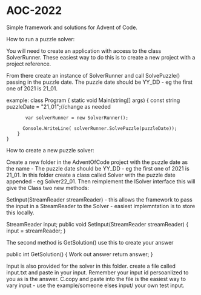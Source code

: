 # AOC-2022

Simple framework and solutions for Advent of Code. 

How to run a puzzle solver:

You will need to create an application with access to the class SolverRunner. These easiest way to do this is to create a new project with a project reference.

From there create an instance of SolverRunner and call SolvePuzzle() passing in the puzzle date. The puzzle date should be YY_DD - eg the first one of 2021 is 21_01.

example:
 class Program
    {
        static void Main(string[] args)
        {
           const string puzzleDate = "21_01";//change as needed

           var solverRunner = new SolverRunner();

          Console.WriteLine( solverRunner.SolvePuzzle(puzzleDate));
        }
    }

How to create a new puzzle solver:

Create a new folder in the AdventOfCode project with the puzzle date as the name - The puzzle date should be YY_DD - eg the first one of 2021 is 21_01. 
In this folder create a class called Solver with the puzzle date appended - eg Solver22_01. Then reimplement the ISolver interface this will give the Class two new methods:

SetInput(StreamReader streamReader) - this allows the framework to pass the input in a StreamReader to the Solver - easiest implemntation is to store this locally.

 StreamReader input;
        public void SetInput(StreamReader streamReader)
        {
            input = streamReader;
        }
 
 The second method is GetSolution() use this to create your answer
 
   public int GetSolution()
        {
          Work out answer
          return answer;
        }
        
 Input is also provided for the solver in this folder. create a file called input.txt and paste in your input. Remember your input id persoanlized to you as is the answer.
 C.copy and paste into the file is the easiest way to vary input - use the example/someone elses input/ your own test input.

